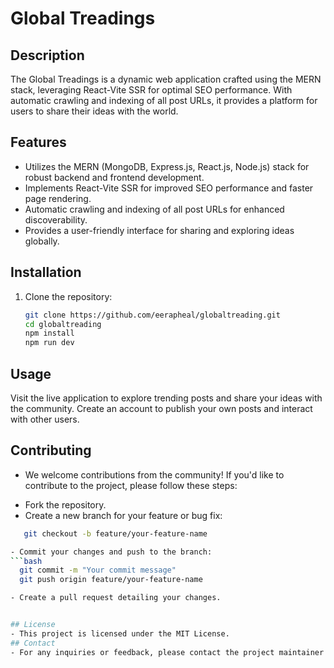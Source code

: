 # Global Treadings

## Description
The Global Treadings is a dynamic web application crafted using the MERN stack, leveraging React-Vite SSR for optimal SEO performance. With automatic crawling and indexing of all post URLs, it provides a platform for users to share their ideas with the world.

## Features
- Utilizes the MERN (MongoDB, Express.js, React.js, Node.js) stack for robust backend and frontend development.
- Implements React-Vite SSR for improved SEO performance and faster page rendering.
- Automatic crawling and indexing of all post URLs for enhanced discoverability.
- Provides a user-friendly interface for sharing and exploring ideas globally.

## Installation
1. Clone the repository:
   ```bash
   git clone https://github.com/eerapheal/globaltreading.git
   cd globaltreading
   npm install
   npm run dev

## Usage
Visit the live application to explore trending posts and share your ideas with the community.
Create an account to publish your own posts and interact with other users.

## Contributing
* We welcome contributions from the community! If you'd like to contribute to the project, please follow these steps:

- Fork the repository.
- Create a new branch for your feature or bug fix:
 ```bash
    git checkout -b feature/your-feature-name

- Commit your changes and push to the branch:
```bash
   git commit -m "Your commit message"
   git push origin feature/your-feature-name

- Create a pull request detailing your changes.


## License
- This project is licensed under the MIT License.
## Contact
- For any inquiries or feedback, please contact the project maintainer at ekpenisiraphael@gmail.com.


